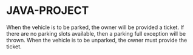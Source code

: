 # JAVA-PROJECT
When the vehicle is to be parked, the owner will be provided a ticket. If there are no parking slots available, then a parking full exception will be thrown. When the vehicle is to be unparked, the owner must provide the ticket. 
